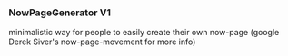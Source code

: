 ### NowPageGenerator V1
minimalistic way for people to easily create their own now-page (google Derek Siver's now-page-movement for more info) 